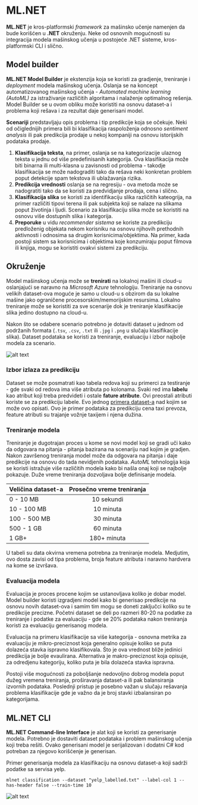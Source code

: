 # ML.NET

**ML.NET** je kros-platformski *framework* za mašinsko učenje namenjen da bude korišćen u **.NET** okruženju. Neke od osnovnih mogućnosti su integracija modela mašinskog učenja u postojeće .NET sisteme, kros-platformski CLI i slično.

## Model builder

**ML.NET Model Builder** je ekstenzija koja se koristi za gradjenje, treniranje i *deployment* modela mašinskog učenja. Oslanja se na koncept automatizovanog mašinskog učenja - *Automated machine learning (AutoML)* za istraživanje različitih algoritama i nalaženje optimalnog rešenja. Model Builder se u ovom obliku može koristiti na osnovu dataset-a i problema koji rešava i za rezultat daje generisani model.

**Scenariji** predstavljaju opis problema i tip predikcije koja se očekuje. Neki od očiglednijih primera bili bi klasifikacija raspoloženja odnosno *sentiment analysis* ili pak predikcija prodaje u nekoj kompaniji na osnovu istorijskih podataka prodaje.

1. **Klasifikacija teksta**, na primer, oslanja se na kategorizacije ulaznog teksta u jednu od više predefinisanih kategorija. Ova klasifikacija može biti binarna ili multi-klasna u zavisnosti od problema - takodje klasifikacija se može nadograditi tako da rešava neki konkretan problem poput detekcije spam tekstova ili ublažavanja rizika. 
2. **Predikcija vrednosti** oslanja se na regresiju - ova metoda może se nadogratiti tako da se koristi za predvidjanje prodaja, cena i slično.
3. **Klasifikacija slika** se koristi za identifikaciju slika različitih kateogrija, na primer različiti tipovi terena ili pak subjekta koji se nalaze na slikama poput životinja i ljudi. Scenario za klasifikaciju slika može se koristiti na osnovu više dostupnih slika i kategorija.
4. **Preporuke** u vidu *recommender sistema* se koriste za predikciju predloženig objekata nekom korisniku na osnovu njihovih prethodnih aktivnosti i odnosima sa drugim korisnicima/objektima. Na primer, kada postoji sistem sa korisnicima i objektima koje konzumiraju poput filmova ili knjiga, mogu se koristiti ovakvi sistemi za predikciju.

## Okruženje

Model mašinskog učenja može se **trenirati** na lokalnoj mašini ili cloud-u oslanjajući se naravno na *Microsoft Azure* tehnologiju. Treniranje na osnovu velikih dataset-ova moguće je samo u cloud-u s obzirom da su lokalne mašine jako ograničene procesorskim/memorijskim resursima. Lokalno treniranje može se koristiti za sve scenarije dok je treniranje klasifikacije slika jedino dostupno na cloud-u.

Nakon što se odabere scenario potrebno je dotaviti dataset u jednom od podržanih formata (`.tsv`, `.csv`, `.txt` ili `.jpg` i `.png` u slučaju klasifikacije slika). Dataset podataka se koristi za treniranje, evaluaciju i izbor najbolje modela za scenario.

![alt text](https://docs.microsoft.com/en-us/dotnet/machine-learning/media/model-builder-steps.png "Model builder")

### Izbor izlaza za predikciju

Dataset se može posmatrati kao tabela redova koji su primerci za testiranje - gde svaki od redova ima više atributa po kolonama. Svaki red ima **labelu** kao atribut koji treba predvideti i ostale **fature atribute**. Ovi preostali atributi koriste se za predikciju labele. Evo jednog [primera dataset-a](https://raw.githubusercontent.com/dotnet/machinelearning-samples/master/datasets/taxi-fare-train.csv) nad kojim se može ovo opisati. Ovo je primer podataka za predikciju cena taxi prevoza, feature atributi su trajanje vožnje taxijem i njena dužina.

### Treniranje modela

Treniranje je dugotrajan proces u kome se novi model koji se gradi uči kako da odgovara na pitanja - pitanja bazirana na scenariju nad kojim je gradjen. Nakon završenog treniranja model može da odgovara na pitanja i daje predikcije na osnovu do tada nevidjenih podataka. *AutoML* tehnologija koja se koristi istražuje više različitih modela kako bi našla onaj koji se najbolje pokazuje. Duže vreme treniranja dozvoljava bolje definisanje modela. 

| Veličina dataset-a        | 	Prosečno vreme treniranja          |
| ------------- |:-------------:|
| 0 - 10 MB      | 10 sekundi |
| 10 - 100 MB      | 10 minuta      |
| 100 - 500 MB | 30 minuta      |
| 500 - 1 GB | 60 minuta      |
| 1 GB+ | 180+ minuta      |

U tabeli su data okvirna vremena potrebna za treniranje modela. Medjutim, ovo dosta zavisi od tipa problema, broja feature atributa i naravno hardvera na kome se izvršava.

### Evaluacija modela

Evaluacija je proces procene kojim se ustanovljava koliko je dobar model. Model builder koristi izgradjeni model kako bi generisao predikcije na osnovu novih dataset-ova i samim tim mogu se doneti zaključci koliko su te predikcije precizne. Početni dataset se deli po razmeri 80-20 na podatke za treniranje i podatke za evaluaciju - gde se 20% podataka nakon treniranja koristi za evaluaciju generisanog modela.

Evaluacija na primeru klasifikacije sa više kategorija - osnovna metrika za evaluaciju je mikro-preciznost koja generalno opisuje koliko se puta dolazeća stavka ispravno klasifikovala. Śto je ova vrednost bliže jedinici predikcija je bolje evaulirana. Alternativa je makro-preciznost koja opisuje, za odredjenu kategoriju, koliko puta je bila dolazeća stavka ispravna.

Postoji više mogućnosti za poboljšanje nedovoljno dobrog modela poput dužeg vremena treniranja, proširavanja dataset-a ili pak balansiranja izvornih podataka. Poslednji pristup je posebno važan u slučaju rešavanja problema klasifikacije gde je važno da je broj stavki izbalansiran po kategorijama.

## ML.NET CLI

**ML.NET Command-line Interface** je alat koji se koristi za generisanje modela. Potrebno je dostaviti dataset podataka i problem mašinskog učenja koji treba rešiti. Ovako generisani model je serijalizovan i dodatni C# kod potreban za njegovo korišćenje je generisan.

Primer generisanja modela za klasifikaciju na osnovu dataset-a koji sadrži podatke sa servisa yelp.

`mlnet classification --dataset "yelp_labelled.txt" --label-col 1 --has-header false --train-time 10`

![alt text](https://docs.microsoft.com/en-us/dotnet/machine-learning/media/automate-training-with-cli/mlnet-classification-powershell.gif "CLI")

